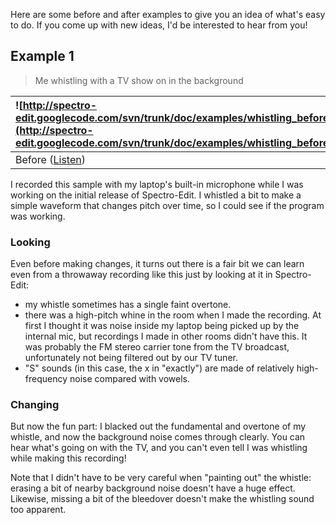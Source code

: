 Here are some before and after examples to give you an idea of what's
easy to do. If you come up with new ideas, I'd be interested to hear
from you!

## Example 1 ##
> Me whistling with a TV show on in the background

| ![http://spectro-edit.googlecode.com/svn/trunk/doc/examples/whistling_before_annotated.jpg](http://spectro-edit.googlecode.com/svn/trunk/doc/examples/whistling_before_annotated.jpg) | ![http://spectro-edit.googlecode.com/svn/trunk/doc/examples/whistling_after.jpg](http://spectro-edit.googlecode.com/svn/trunk/doc/examples/whistling_after.jpg) |
|:--------------------------------------------------------------------------------------------------------------------------------------------------------------------------------------|:----------------------------------------------------------------------------------------------------------------------------------------------------------------|
| Before ([Listen](http://spectro-edit.googlecode.com/svn/trunk/doc/examples/whistling_before.wav)) | After ([Listen](http://spectro-edit.googlecode.com/svn/trunk/doc/examples/whistling_after.wav)) |

I recorded this sample with my laptop's built-in microphone while I
was working on the initial release of Spectro-Edit. I whistled a bit
to make a simple waveform that changes pitch over time, so I could see
if the program was working.

### Looking ###
Even before making changes, it turns out there is a fair bit we can learn even from a throwaway recording like this just by looking at it in Spectro-Edit:

  * my whistle sometimes has a single faint overtone.
  * there was a high-pitch whine in the room when I made the recording. At first I thought it was noise inside my laptop being picked up by the internal mic, but recordings I made in other rooms didn't have this. It was probably the FM stereo carrier tone from the TV broadcast, unfortunately not being filtered out by our TV tuner.
  * "S" sounds (in this case, the x in "exactly") are made of relatively high-frequency noise compared with vowels.

### Changing ###
But now the fun part: I blacked out the fundamental and overtone of my
whistle, and now the background noise comes through clearly. You can
hear what's going on with the TV, and you can't even tell I was
whistling while making this recording!

Note that I didn't have to be very careful when "painting out" the
whistle: erasing a bit of nearby background noise doesn't have a huge
effect. Likewise, missing a bit of the bleedover doesn't make the
whistling sound too apparent.